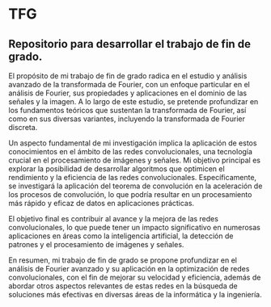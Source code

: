 # TFG

## Repositorio para desarrollar el trabajo de fin de grado.

El propósito de mi trabajo de fin de grado radica en el estudio y análisis avanzado de la transformada de Fourier, con un enfoque particular en el análisis de Fourier, sus propiedades y aplicaciones en el dominio de las señales y la imagen. A lo largo de este estudio, se pretende profundizar en los fundamentos teóricos que sustentan la transformada de Fourier, así como en sus diversas variantes, incluyendo la transformada de Fourier discreta.

Un aspecto fundamental de mi investigación implica la aplicación de estos conocimientos en el ámbito de las redes convolucionales, una tecnología crucial en el procesamiento de imágenes y señales. Mi objetivo principal es explorar la posibilidad de desarrollar algoritmos que optimicen el rendimiento y la eficiencia de las redes convolucionales. Específicamente, se investigará la aplicación del teorema de convolución en la aceleración de los procesos de convolución, lo que podría resultar en un procesamiento más rápido y eficaz de datos en aplicaciones prácticas.

El objetivo final es contribuir al avance y la mejora de las redes convolucionales, lo que puede tener un impacto significativo en numerosas aplicaciones en áreas como la inteligencia artificial, la detección de patrones y el procesamiento de imágenes y señales.

En resumen, mi trabajo de fin de grado se propone profundizar en el análisis de Fourier avanzado y su aplicación en la optimización de redes convolucionales, con el fin de mejorar su velocidad y eficiencia, además de abordar otros aspectos relevantes de estas redes en la búsqueda de soluciones más efectivas en diversas áreas de la informática y la ingeniería.
